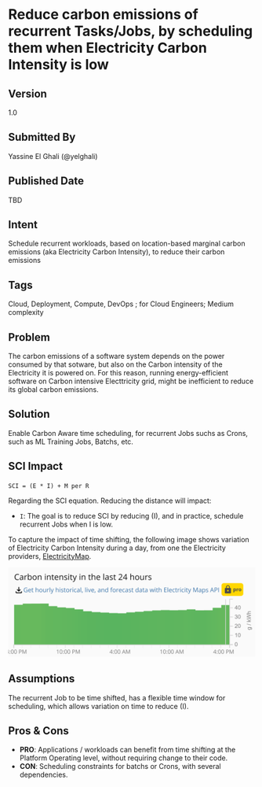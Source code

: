 # Reduce carbon emissions of recurrent Tasks/Jobs, by scheduling them when Electricity Carbon Intensity is low
## Version
1.0

## Submitted By
Yassine El Ghali (@yelghali)

## Published Date
TBD

## Intent
Schedule recurrent workloads, based on location-based marginal carbon emissions (aka Electricity Carbon Intensity), to reduce  their carbon emissions

## Tags
Cloud, Deployment, Compute, DevOps ; for Cloud Engineers; Medium complexity 

## Problem
The carbon emissions of a software system depends on the power consumed by that sotware, but also on the Carbon intensity of the Electricity it is powered on. For this reason, running energy-efficient software on Carbon intensive Electtricity grid, might be inefficient to reduce its global carbon emissions. 

## Solution
Enable Carbon Aware time scheduling, for recurrent Jobs suchs as Crons, such as ML Training Jobs, Batchs, etc.

## SCI Impact
`SCI = (E * I) + M per R`

Regarding the SCI equation. Reducing the distance will impact:

- `I`: The goal is to reduce SCI by reducing (I), and in practice, schedule recurrent Jobs when I is low.

To capture the impact of time shifting, the following image shows variation of Electricity Carbon Intensity during a day, from one the Electricity providers, [ElectricityMap](https://app.electricitymaps.com/map).

![zez](./media/time-shift.png)




## Assumptions
The recurrent Job to be time shifted, has a flexible time window for scheduling, which allows variation on time to reduce (I). 

## Pros & Cons
- **PRO**: Applications / workloads can benefit from time shifting at the Platform Operating level, without requiring change to their code.
- **CON**: Scheduling constraints for batchs or Crons, with several dependencies. 
